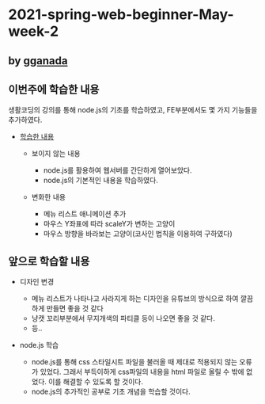 # 2021-spring-web-beginner-May-week-2

## by [gganada](https://github.com/gganada)

## 이번주에 학습한 내용

생활코딩의 강의를 통해 node.js의 기초를 학습하였고, FE부분에서도 몇 가지 기능들을 추가하였다.

- [학습한 내용](https://gganada.github.io/JH_WebStudy/)
  - 보이지 않는 내용
    - node.js를 활용하여 웹서버를 간단하게 열어보았다.
    - node.js의 기본적인 내용을 학습하였다.

  - 변화한 내용
    - 메뉴 리스트 애니메이션 추가
    - 마우스 Y좌표에 따라 scaleY가 변하는 고양이
    - 마우스 방향을 바라보는 고양이(코사인 법칙을 이용하여 구하였다)

## 앞으로 학습할 내용

- 디자인 변경
  - 메뉴 리스트가 나타나고 사라지게 하는 디자인을 유튜브의 방식으로 하여 깔끔하게 만들면 좋을 것 같다
  - 냥캣 꼬리부분에서 무지개색의 파티클 등이 나오면 좋을 것 같다.
  - 등..

- node.js 학습
  - node.js를 통해 css 스타일시트 파일을 불러올 때 제대로 적용되지 않는 오류가 있었다. 그래서 부득이하게 css파일의 내용을 html 파일로 올릴 수 밖에 없었다. 이를 해결할 수 있도록 할 것이다.
  - node.js의 추가적인 공부로 기초 개념을 학습할 것이다.
